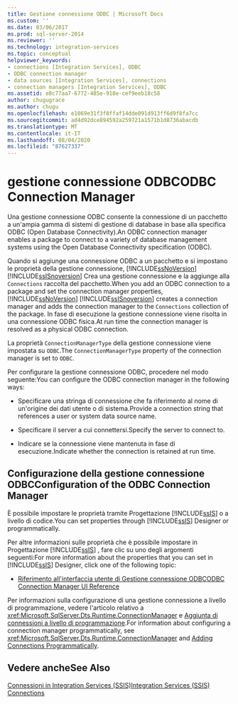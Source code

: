 ```yaml
---
title: Gestione connessione ODBC | Microsoft Docs
ms.custom: ''
ms.date: 03/06/2017
ms.prod: sql-server-2014
ms.reviewer: ''
ms.technology: integration-services
ms.topic: conceptual
helpviewer_keywords:
- connections [Integration Services], ODBC
- ODBC connection manager
- data sources [Integration Services], connections
- connection managers [Integration Services], ODBC
ms.assetid: e8c77aa7-6772-485e-918e-cef9eeb18c58
author: chugugrace
ms.author: chugu
ms.openlocfilehash: e1069e31f3f8ffaf14dde091d913ff6d9f8fa7cc
ms.sourcegitcommit: ad4d92dce894592a259721a1571b1d8736abacdb
ms.translationtype: MT
ms.contentlocale: it-IT
ms.lasthandoff: 08/04/2020
ms.locfileid: "87627337"
---
```

# <a name="odbc-connection-manager"></a><span data-ttu-id="db059-102">gestione connessione ODBC</span><span class="sxs-lookup"><span data-stu-id="db059-102">ODBC Connection Manager</span></span>
  <span data-ttu-id="db059-103">Una gestione connessione ODBC consente la connessione di un pacchetto a un'ampia gamma di sistemi di gestione di database in base alla specifica ODBC (Open Database Connectivity).</span><span class="sxs-lookup"><span data-stu-id="db059-103">An ODBC connection manager enables a package to connect to a variety of database management systems using the Open Database Connectivity specification (ODBC).</span></span>  
  
 <span data-ttu-id="db059-104">Quando si aggiunge una connessione ODBC a un pacchetto e si impostano le proprietà della gestione connessione, [!INCLUDE[ssNoVersion](../../includes/ssnoversion-md.md)] [!INCLUDE[ssISnoversion](../../includes/ssisnoversion-md.md)] Crea una gestione connessione e la aggiunge alla `Connections` raccolta del pacchetto.</span><span class="sxs-lookup"><span data-stu-id="db059-104">When you add an ODBC connection to a package and set the connection manager properties, [!INCLUDE[ssNoVersion](../../includes/ssnoversion-md.md)] [!INCLUDE[ssISnoversion](../../includes/ssisnoversion-md.md)] creates a connection manager and adds the connection manager to the `Connections` collection of the package.</span></span> <span data-ttu-id="db059-105">In fase di esecuzione la gestione connessione viene risolta in una connessione ODBC fisica.</span><span class="sxs-lookup"><span data-stu-id="db059-105">At run time the connection manager is resolved as a physical ODBC connection.</span></span>  
  
 <span data-ttu-id="db059-106">La proprietà `ConnectionManagerType` della gestione connessione viene impostata su `ODBC`.</span><span class="sxs-lookup"><span data-stu-id="db059-106">The `ConnectionManagerType` property of the connection manager is set to `ODBC`.</span></span>  
  
 <span data-ttu-id="db059-107">Per configurare la gestione connessione ODBC, procedere nel modo seguente:</span><span class="sxs-lookup"><span data-stu-id="db059-107">You can configure the ODBC connection manager in the following ways:</span></span>  
  
-   <span data-ttu-id="db059-108">Specificare una stringa di connessione che fa riferimento al nome di un'origine dei dati utente o di sistema.</span><span class="sxs-lookup"><span data-stu-id="db059-108">Provide a connection string that references a user or system data source name.</span></span>  
  
-   <span data-ttu-id="db059-109">Specificare il server a cui connettersi.</span><span class="sxs-lookup"><span data-stu-id="db059-109">Specify the server to connect to.</span></span>  
  
-   <span data-ttu-id="db059-110">Indicare se la connessione viene mantenuta in fase di esecuzione.</span><span class="sxs-lookup"><span data-stu-id="db059-110">Indicate whether the connection is retained at run time.</span></span>  
  
## <a name="configuration-of-the-odbc-connection-manager"></a><span data-ttu-id="db059-111">Configurazione della gestione connessione ODBC</span><span class="sxs-lookup"><span data-stu-id="db059-111">Configuration of the ODBC Connection Manager</span></span>  
 <span data-ttu-id="db059-112">È possibile impostare le proprietà tramite Progettazione [!INCLUDE[ssIS](../../includes/ssis-md.md)] o a livello di codice.</span><span class="sxs-lookup"><span data-stu-id="db059-112">You can set properties through [!INCLUDE[ssIS](../../includes/ssis-md.md)] Designer or programmatically.</span></span>  
  
 <span data-ttu-id="db059-113">Per altre informazioni sulle proprietà che è possibile impostare in Progettazione [!INCLUDE[ssIS](../../includes/ssis-md.md)] , fare clic su uno degli argomenti seguenti:</span><span class="sxs-lookup"><span data-stu-id="db059-113">For more information about the properties that you can set in [!INCLUDE[ssIS](../../includes/ssis-md.md)] Designer, click one of the following topic:</span></span>  
  
-   [<span data-ttu-id="db059-114">Riferimento all'interfaccia utente di Gestione connessione ODBC</span><span class="sxs-lookup"><span data-stu-id="db059-114">ODBC Connection Manager UI Reference</span></span>](../odbc-connection-manager-ui-reference.md)  
  
 <span data-ttu-id="db059-115">Per informazioni sulla configurazione di una gestione connessione a livello di programmazione, vedere l'articolo relativo a <xref:Microsoft.SqlServer.Dts.Runtime.ConnectionManager> e [Aggiunta di connessioni a livello di programmazione](../building-packages-programmatically/adding-connections-programmatically.md).</span><span class="sxs-lookup"><span data-stu-id="db059-115">For information about configuring a connection manager programmatically, see <xref:Microsoft.SqlServer.Dts.Runtime.ConnectionManager> and [Adding Connections Programmatically](../building-packages-programmatically/adding-connections-programmatically.md).</span></span>  
  
## <a name="see-also"></a><span data-ttu-id="db059-116">Vedere anche</span><span class="sxs-lookup"><span data-stu-id="db059-116">See Also</span></span>  
 [<span data-ttu-id="db059-117">Connessioni in Integration Services &#40;SSIS&#41;</span><span class="sxs-lookup"><span data-stu-id="db059-117">Integration Services &#40;SSIS&#41; Connections</span></span>](integration-services-ssis-connections.md)  
  
  
